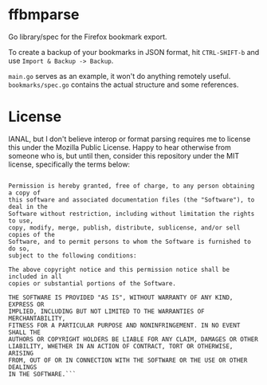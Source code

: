 ffbmparse
=========

Go library/spec for the Firefox bookmark export.

To create a backup of your bookmarks in JSON format, hit `CTRL-SHIFT-b` and
use `Import & Backup -> Backup`.

`main.go` serves as an example, it won't do anything remotely useful.
`bookmarks/spec.go` contains the actual structure and some references.

License
=======

IANAL, but I don't believe interop or format parsing requires me to license
this under the Mozilla Public License. Happy to hear otherwise from someone
who is, but until then, consider this repository under the MIT license,
specifically the terms below:

```Copyright 2019 chrsm

Permission is hereby granted, free of charge, to any person obtaining a copy of
this software and associated documentation files (the "Software"), to deal in the
Software without restriction, including without limitation the rights to use,
copy, modify, merge, publish, distribute, sublicense, and/or sell copies of the
Software, and to permit persons to whom the Software is furnished to do so,
subject to the following conditions:

The above copyright notice and this permission notice shall be included in all
copies or substantial portions of the Software.

THE SOFTWARE IS PROVIDED "AS IS", WITHOUT WARRANTY OF ANY KIND, EXPRESS OR
IMPLIED, INCLUDING BUT NOT LIMITED TO THE WARRANTIES OF MERCHANTABILITY,
FITNESS FOR A PARTICULAR PURPOSE AND NONINFRINGEMENT. IN NO EVENT SHALL THE
AUTHORS OR COPYRIGHT HOLDERS BE LIABLE FOR ANY CLAIM, DAMAGES OR OTHER
LIABILITY, WHETHER IN AN ACTION OF CONTRACT, TORT OR OTHERWISE, ARISING
FROM, OUT OF OR IN CONNECTION WITH THE SOFTWARE OR THE USE OR OTHER DEALINGS
IN THE SOFTWARE.```

